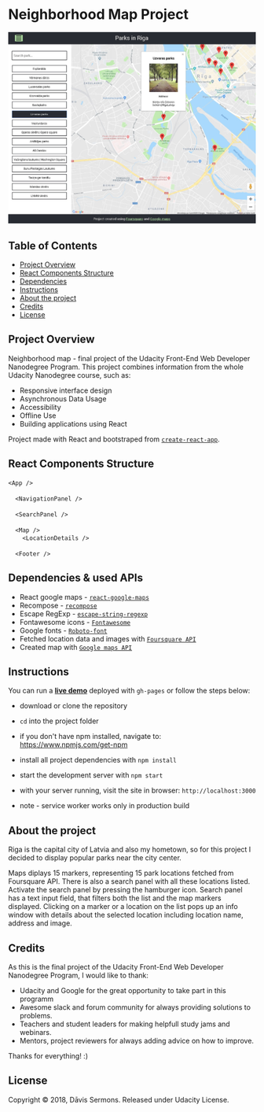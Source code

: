# Neighborhood Map Project

<img src="/app.jpg" alt="Project Screenshot">

## Table of Contents
* [Project Overview](#project-overview)
* [React Components Structure](#react-components-structure)
* [Dependencies](#dependencies)
* [Instructions](#instructions)
* [About the project](#about-the-project)
* [Credits](#credits)
* [License](#license)

## Project Overview
Neighborhood map - final project of the Udacity Front-End Web Developer Nanodegree Program.
This project combines information from the whole Udacity Nanodegree course, such as:

* Responsive interface design
* Asynchronous Data Usage
* Accessibility
* Offline Use
* Building applications using React

Project made with React and bootstraped from [`create-react-app`](https://github.com/facebook/create-react-app).

## React Components Structure
```
<App />

  <NavigationPanel />

  <SearchPanel />

  <Map />
    <LocationDetails />

  <Footer />

```

## Dependencies & used APIs

* React google maps - [`react-google-maps`](https://tomchentw.github.io/react-google-maps/)
* Recompose - [`recompose`](https://github.com/acdlite/recompose)
* Escape RegExp - [`escape-string-regexp`](https://www.npmjs.com/package/escape-string-regexp)
* Fontawesome icons - [`Fontawesome`](https://fontawesome.com/how-to-use/on-the-web/setup/getting-started?using=web-fonts-with-css)
* Google fonts - [`Roboto-font`](https://fonts.google.com/specimen/Roboto)
* Fetched location data and images with [`Foursquare API`](https://developer.foursquare.com/)
* Created map with [`Google maps API`](https://developers.google.com/maps/documentation/javascript/tutorial)

## Instructions

You can run a **[live demo]()** deployed with `gh-pages` or follow the steps below:

* download or clone the repository
* `cd` into the project folder
* if you don't have npm installed, navigate to: https://www.npmjs.com/get-npm
* install all project dependencies with `npm install`
* start the development server with `npm start`
* with your server running, visit the site in browser: `http://localhost:3000`

* note - service worker works only in production build

## About the project

Riga is the capital city of Latvia and also my hometown, so for this project I decided to display popular parks near the city center.

Maps diplays 15 markers, representing 15 park locations fetched from Foursquare API. There is also a search panel with all these locations listed. Activate the search panel by pressing the hamburger icon. Search panel has a text input field, that filters both the list and the map markers displayed. Clicking on a marker or a location on the list pops up an info window with details about the selected location including location name, address and image.

## Credits

As this is the final project of the Udacity Front-End Web Developer Nanodegree Program, I would like to thank:

* Udacity and Google for the great opportunity to take part in this programm
* Awesome slack and forum community for always providing solutions to problems.
* Teachers and student leaders for making helpfull study jams and webinars.
* Mentors, project reviewers for always adding advice on how to improve.

Thanks for everything! :)

## License

Copyright © 2018, Dāvis Sermons. Released under Udacity License.

